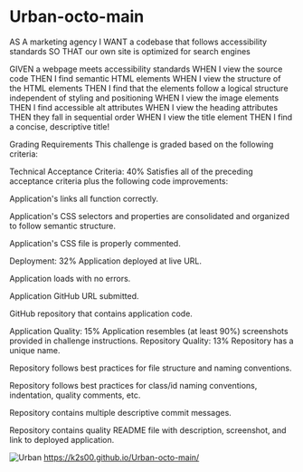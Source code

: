 # Urban-octo-main
AS A marketing agency I WANT a codebase that follows accessibility standards SO THAT our own site is optimized for search engines

GIVEN a webpage meets accessibility standards WHEN I view the source code THEN I find semantic HTML elements WHEN I view the structure of the HTML elements THEN I find that the elements follow a logical structure independent of styling and positioning WHEN I view the image elements THEN I find accessible alt attributes WHEN I view the heading attributes THEN they fall in sequential order WHEN I view the title element THEN I find a concise, descriptive title!

Grading Requirements This challenge is graded based on the following criteria:

Technical Acceptance Criteria: 40% Satisfies all of the preceding acceptance criteria plus the following code improvements:

Application's links all function correctly.

Application's CSS selectors and properties are consolidated and organized to follow semantic structure.

Application's CSS file is properly commented.

Deployment: 32% Application deployed at live URL.

Application loads with no errors.

Application GitHub URL submitted.

GitHub repository that contains application code.

Application Quality: 15% Application resembles (at least 90%) screenshots provided in challenge instructions. Repository Quality: 13% Repository has a unique name.

Repository follows best practices for file structure and naming conventions.

Repository follows best practices for class/id naming conventions, indentation, quality comments, etc.

Repository contains multiple descriptive commit messages.

Repository contains quality README file with description, screenshot, and link to deployed application.

![Urban](https://user-images.githubusercontent.com/89046665/156941168-c83f42f3-a38d-4764-bd53-9c9ffc0884a3.png)
https://k2s00.github.io/Urban-octo-main/
